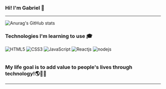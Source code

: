 ### Hi! I'm Gabriel 👋

<hr>

![Anurag's GitHub stats](https://github-readme-stats.vercel.app/api?username=gabrielopesdev&show_icons=true&theme=dark)
<h3>Technologies I'm learning to use 🎓</h3>

<div style="display: inline_block">
    <img align= center alt="HTML5" src="https://img.shields.io/badge/HTML5-E34F26?style=for-the-badge&logo=html5&logoColor=white">
    <img align= center alt="CSS3" src="https://img.shields.io/badge/CSS3-1572B6?style=for-the-badge&logo=css3&logoColor=white">
    <img align= center alt="JavaScript" src="https://img.shields.io/badge/JavaScript-F7DF1E?style=for-the-badge&logo=javascript&logoColor=black">
    <img align= center alt="Reactjs" src="https://img.shields.io/badge/React-20232A?style=for-the-badge&logo=react&logoColor=61DAFB">
    <img align= center alt="nodejs" src="https://img.shields.io/badge/Node.js-43853D?style=for-the-badge&logo=node.js&logoColor=white">
</div><br>

###  My life goal is to add value to people's lives through technology!🌎👨‍💻

<hr>
